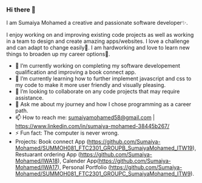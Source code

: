   ### Hi there 👋
  I am Sumaiya Mohamed a creative and passionate software developer✨.
  
  I enjoy working on and improving existing code projects as well as working in a team to 
  design and create amazing apps/websites. I love a challenge and can adapt to change easily💪.
  I am hardworking and love to learn new things to broaden up my career options📖.


  - 🔭 I’m currently working on completing my software developement qualification and improving a book connect app.
  - 🌱 I’m currently learning how to further implement javascript and css to my code to make it more user friendly and visually pleasing.
  - 👯 I’m looking to collaborate on any code projects that may require assistance.
  - 💬 Ask me about my journey and how I chose programming as a career path.
  - 📫 How to reach me: sumaiyamohamed58@gmail.com  | https://www.linkedin.com/in/sumaiya-mohamed-38445b267/
  - ⚡ Fun fact: The computer is never wrong.
  - Projects: Book connect App (https://github.com/Sumaiya-Mohamed/SUMMOH081_FTC2301_GROUPB_SumaiyaMohamed_ITW19), Restuarant ordering App (https://github.com/Sumaiya-Mohamed/IWA18),
    Calender App(https://github.com/Sumaiya-Mohamed/IWA17), Personal Portfolio (https://github.com/Sumaiya-Mohamed/SUMMOH081_FTC2301_GROUPC_SumaiyaMohamed_ITW9).

